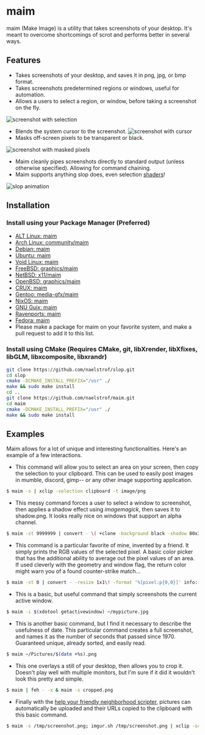 # maim
maim (Make Image) is a utility that takes screenshots of your desktop. It's meant to overcome shortcomings of scrot and performs better in several ways.

## Features
* Takes screenshots of your desktop, and saves it in png, jpg, or bmp format.
* Takes screenshots predetermined regions or windows, useful for automation.
* Allows a users to select a region, or window, before taking a screenshot on the fly.

![screenshot with selection](http://i.imgur.com/ILZKJCT.png)
* Blends the system cursor to the screenshot.
![screenshot with cursor](http://i.imgur.com/PD1bgBg.png)
* Masks off-screen pixels to be transparent or black.

![screenshot with masked pixels](http://i.imgur.com/kMkcHlZ.png)
* Maim cleanly pipes screenshots directly to standard output (unless otherwise specified). Allowing for command chaining.
* Maim supports anything slop does, even selection [shaders](https://github.com/naelstrof/slop#shaders)!

![slop animation](http://i.giphy.com/kfBLafeJfLs2Y.gif)


## Installation

### Install using your Package Manager (Preferred)
* [ALT Linux: maim](https://packages.altlinux.org/ru/sisyphus/srpms/maim)
* [Arch Linux: community/maim](https://www.archlinux.org/packages/community/x86_64/maim/)
* [Debian: maim](https://tracker.debian.org/pkg/maim)
* [Ubuntu: maim](https://packages.ubuntu.com/search?keywords=maim)
* [Void Linux: maim](https://github.com/void-linux/void-packages/tree/master/srcpkgs/maim/template)
* [FreeBSD: graphics/maim](http://www.freshports.org/graphics/maim/)
* [NetBSD: x11/maim](http://pkgsrc.se/x11/maim)
* [OpenBSD: graphics/maim](http://openports.se/graphics/maim)
* [CRUX: maim](https://crux.nu/portdb/?a=search&q=maim)
* [Gentoo: media-gfx/maim](https://packages.gentoo.org/packages/media-gfx/maim)
* [NixOS: maim](https://github.com/NixOS/nixpkgs/blob/master/pkgs/tools/graphics/maim/default.nix)
* [GNU Guix: maim](https://guix.gnu.org/en/packages/maim-5.6.3/)
* [Ravenports: maim](http://www.ravenports.com/catalog/bucket_B4/maim/standard/)
* [Fedora: maim](https://src.fedoraproject.org/rpms/maim)
* Please make a package for maim on your favorite system, and make a pull request to add it to this list.

### Install using CMake (Requires CMake, git, libXrender, libXfixes, libGLM, libxcomposite, libxrandr)
```bash
git clone https://github.com/naelstrof/slop.git
cd slop
cmake -DCMAKE_INSTALL_PREFIX="/usr" ./
make && sudo make install
cd ..
git clone https://github.com/naelstrof/maim.git
cd maim
cmake -DCMAKE_INSTALL_PREFIX="/usr" ./
make && sudo make install
```

## Examples
Maim allows for a lot of unique and interesting functionalities. Here's an example of a few interactions.

* This command will allow you to select an area on your screen, then copy the selection to your clipboard. This can be used to easily post images in mumble, discord, gimp-- or any other image supporting application.
```bash
$ maim -s | xclip -selection clipboard -t image/png
```

* This messy command forces a user to select a window to screenshot, then applies a shadow effect using *imagemagick*, then saves it to shadow.png. It looks really nice on windows that support an alpha channel.
```bash
$ maim -st 9999999 | convert - \( +clone -background black -shadow 80x3+5+5 \) +swap -background none -layers merge +repage shadow.png
```

* This command is a particular favorite of mine, invented by a friend. It simply prints the RGB values of the selected pixel. A basic color picker that has the additional ability to average out the pixel values of an area. If used cleverly with the geometry and window flag, the return color might warn you of a found counter-strike match...
```bash
$ maim -st 0 | convert - -resize 1x1\! -format '%[pixel:p{0,0}]' info:-
```

* This is a basic, but useful command that simply screenshots the current active window.
```bash
$ maim -i $(xdotool getactivewindow) ~/mypicture.jpg
```

* This is another basic command, but I find it necessary to describe the usefulness of date. This particular command creates a full screenshot, and names it as the number of seconds that passed since 1970. Guaranteed unique, already sorted, and easily read.
```bash
$ maim ~/Pictures/$(date +%s).png
```

* This one overlays a still of your desktop, then allows you to crop it. Doesn't play well with multiple monitors, but I'm sure if it did it wouldn't look this pretty and simple.
```bash
$ maim | feh - -x & maim -s cropped.png
```

* Finally with the [help your friendly neighborhood scripter](https://github.com/tremby/imgur.sh), pictures can automatically be uploaded and their URLs copied to the clipboard with this basic command.
```bash
$ maim -s /tmp/screenshot.png; imgur.sh /tmp/screenshot.png | xclip -selection clipboard
```
